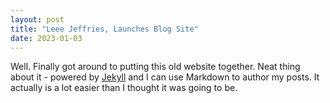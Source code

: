 ```yaml
---
layout: post
title: "Leee Jeffries, Launches Blog Site"
date: 2023-01-03
---
```


Well. Finally got around to putting this old website together. Neat thing about it - powered by [Jekyll](http://jekyllrb.com) and I can use Markdown to author my posts. It actually is a lot easier than I thought it was going to be.